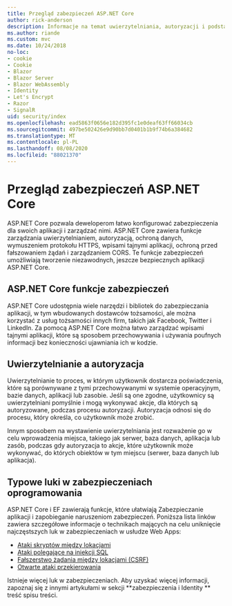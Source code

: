 ```yaml
---
title: Przegląd zabezpieczeń ASP.NET Core
author: rick-anderson
description: Informacje na temat uwierzytelniania, autoryzacji i podstaw zabezpieczeń w programie ASP.NET Core.
ms.author: riande
ms.custom: mvc
ms.date: 10/24/2018
no-loc:
- cookie
- Cookie
- Blazor
- Blazor Server
- Blazor WebAssembly
- Identity
- Let's Encrypt
- Razor
- SignalR
uid: security/index
ms.openlocfilehash: ead5863f0656e182d395fc1e0deaf63ff66034cb
ms.sourcegitcommit: 497be502426e9d90bb7d0401b1b9f74b6a384682
ms.translationtype: MT
ms.contentlocale: pl-PL
ms.lasthandoff: 08/08/2020
ms.locfileid: "88021370"
---
```

# <a name="overview-of-aspnet-core-security"></a>Przegląd zabezpieczeń ASP.NET Core

ASP.NET Core pozwala deweloperom łatwo konfigurować zabezpieczenia dla swoich aplikacji i zarządzać nimi. ASP.NET Core zawiera funkcje zarządzania uwierzytelnianiem, autoryzacją, ochroną danych, wymuszeniem protokołu HTTPS, wpisami tajnymi aplikacji, ochroną przed fałszowaniem żądań i zarządzaniem CORS. Te funkcje zabezpieczeń umożliwiają tworzenie niezawodnych, jeszcze bezpiecznych aplikacji ASP.NET Core.

## <a name="aspnet-core-security-features"></a>ASP.NET Core funkcje zabezpieczeń

ASP.NET Core udostępnia wiele narzędzi i bibliotek do zabezpieczania aplikacji, w tym wbudowanych dostawców tożsamości, ale można korzystać z usług tożsamości innych firm, takich jak Facebook, Twitter i LinkedIn. Za pomocą ASP.NET Core można łatwo zarządzać wpisami tajnymi aplikacji, które są sposobem przechowywania i używania poufnych informacji bez konieczności ujawniania ich w kodzie.

## <a name="authentication-vs-authorization"></a>Uwierzytelnianie a autoryzacja

Uwierzytelnianie to proces, w którym użytkownik dostarcza poświadczenia, które są porównywane z tymi przechowywanymi w systemie operacyjnym, bazie danych, aplikacji lub zasobie. Jeśli są one zgodne, użytkownicy są uwierzytelniani pomyślnie i mogą wykonywać akcje, dla których są autoryzowane, podczas procesu autoryzacji. Autoryzacja odnosi się do procesu, który określa, co użytkownik może zrobić.

Innym sposobem na wystawienie uwierzytelniania jest rozważenie go w celu wprowadzenia miejsca, takiego jak serwer, baza danych, aplikacja lub zasób, podczas gdy autoryzacja to akcje, które użytkownik może wykonywać, do których obiektów w tym miejscu (serwer, baza danych lub aplikacja).

## <a name="common-vulnerabilities-in-software"></a>Typowe luki w zabezpieczeniach oprogramowania

ASP.NET Core i EF zawierają funkcje, które ułatwiają Zabezpieczanie aplikacji i zapobieganie naruszeniom zabezpieczeń. Poniższa lista linków zawiera szczegółowe informacje o technikach mających na celu uniknięcie najczęstszych luk w zabezpieczeniach w usłudze Web Apps:

* [Ataki skryptów między lokacjami](xref:security/cross-site-scripting)
* [Ataki polegające na iniekcji SQL](/ef/core/querying/raw-sql)
* [Fałszerstwo żądania między lokacjami (CSRF)](xref:security/anti-request-forgery)
* [Otwarte ataki przekierowania](xref:security/preventing-open-redirects)

Istnieje więcej luk w zabezpieczeniach. Aby uzyskać więcej informacji, zapoznaj się z innymi artykułami w sekcji **zabezpieczenia i Identity ** treść spisu treści.
